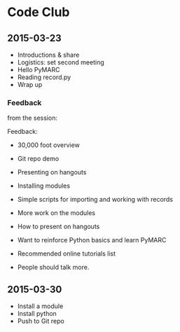 # Code Club

## 2015-03-23

+ Introductions & share
+ Logistics: set second meeting
+ Hello PyMARC
+ Reading record.py
+ Wrap up

### Feedback

from the session:

Feedback:

+ 30,000 foot overview
+ Git repo demo
+ Presenting on hangouts
+ Installing modules
+ Simple scripts for importing and working with records
+ More work on the modules
+ How to present on hangouts
+ Want to reinforce Python basics and learn PyMARC

+ Recommended online tutorials list

+ People should talk more.

## 2015-03-30
+ Install a module
+ Install python
+ Push to Git repo
